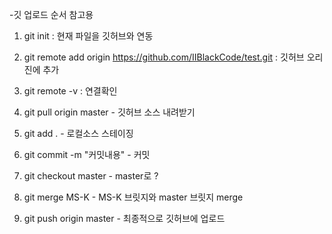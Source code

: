 -깃 업로드 순서 참고용


1. git init : 현재 파일을 깃허브와 연동
2. git remote add origin https://github.com/IIBlackCode/test.git : 깃허브 오리진에 추가
3. git remote -v : 연결확인



1. git pull origin master - 깃허브 소스 내려받기
2. git add . - 로컬소스 스테이징
3. git commit -m "커밋내용" - 커밋
4. git checkout master - master로 ?
5. git merge MS-K - MS-K 브릿지와 master 브릿지 merge
6. git push origin master - 최종적으로 깃허브에 업로드
